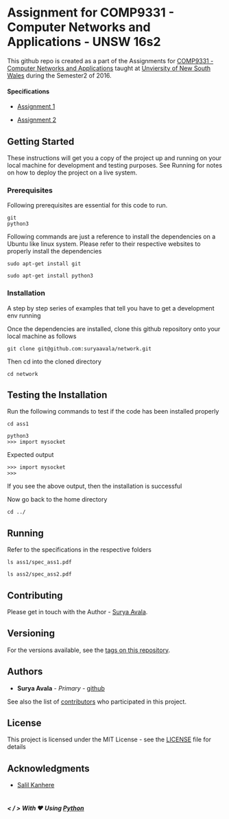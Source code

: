 # Assignment for COMP9331 - Computer Networks and Applications - UNSW 16s2

This github repo is created as a part of the Assignments for [COMP9331 - Computer Networks and Applications](https://webcms3.cse.unsw.edu.au/COMP3331/16s2/) taught at [Unviersity of New South Wales](https://www.unsw.edu.au) during the Semester2 of 2016.

#### Specifications

* [Assignment 1](https://webcms3.cse.unsw.edu.au/static/uploads/course/COMP3331/16s2/bbf69093f0f24a15e5824a21ddb2a5f56c18e749130d48ceb303d0c5ce082e87/Assignment1.pdf)

* [Assignment 2](https://webcms3.cse.unsw.edu.au/static/uploads/course/COMP3331/16s2/0c2c81320c3c52506060eb8643d7c05d57baad829c90b51b8291f30155cedc78/Assignment2.pdf)



## Getting Started

These instructions will get you a copy of the project up and running on your local machine for development and testing purposes. See Running for notes on how to deploy the project on a live system.

### Prerequisites

Following prerequisites are essential for this code to run.

```
git
python3
```

Following commands are just a reference to install the dependencies on a Ubuntu like linux system. Please refer to their respective websites to properly install the dependencies

```
sudo apt-get install git

sudo apt-get install python3
```

### Installation

A step by step series of examples that tell you have to get a development env running

Once the dependencies are installed, clone this github repository onto your local machine as follows
```
git clone git@github.com:suryaavala/network.git
```

Then cd into the cloned directory

```
cd network
```

## Testing the Installation

Run the following commands to test if the code has been installed properly

```
cd ass1

python3
>>> import mysocket
```

Expected output
```
>>> import mysocket
>>>
```
If you see the above output, then the installation is successful

Now go back to the home directory

```
cd ../
```

## Running

Refer to the specifications in the respective folders

```
ls ass1/spec_ass1.pdf

ls ass2/spec_ass2.pdf
```





## Contributing

Please get in touch with the Author - [Surya Avala](https://twitter.com/suryaavala).

## Versioning

For the versions available, see the [tags on this repository](https://github.com/suryaavala/network/tags).

## Authors

* **Surya Avala** - *Primary* - [github](https://github.com/suryaavala)

See also the list of [contributors](https://github.com/suryaavala/network/contributors) who participated in this project.

## License

This project is licensed under the MIT License - see the [LICENSE](https://github.com/suryaavala/network/blob/master/LICENSE) file for details

## Acknowledgments

* [Salil Kanhere](https://www.cse.unsw.edu.au/~salilk/) <br><br>

##### < / > With :heart: Using [Python](https://www.python.org/)
